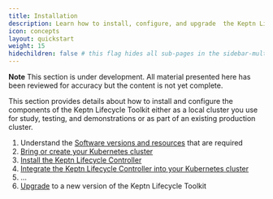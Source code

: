 ```yaml
---
title: Installation
description: Learn how to install, configure, and upgrade  the Keptn Lifecycle Toolkit
icon: concepts
layout: quickstart
weight: 15
hidechildren: false # this flag hides all sub-pages in the sidebar-multicard.html
---
```


**Note** This section is under development.
All material presented here has been reviewed for accuracy
but the content is not yet complete.

This section provides details about how to install and configure
the components of the Keptn Lifecycle Toolkit
either as a local cluster you use for study, testing, and demonstrations
or as part of an existing production cluster.

1. Understand the [Software versions and resources](reqs)
   that are required
1. [Bring or create your Kubernetes cluster](k8s)
1. [Install the Keptn Lifecycle Controller](install)
1. [Integrate the Keptn Lifecycle Controller into your Kubernetes cluster](integrate)
1. ...
1. [Upgrade](upgrade) to a new version of the Keptn Lifecycle Toolkit
